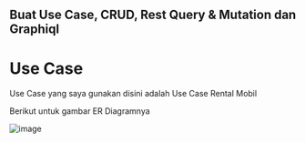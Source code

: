 ## Buat Use Case, CRUD, Rest Query & Mutation dan Graphiql


# Use Case

  Use Case yang saya gunakan disini adalah Use Case Rental Mobil

  Berikut untuk gambar ER Diagramnya

  ![image](https://github.com/user-attachments/assets/4e1e5e43-9e81-45c8-bc33-33f425f1c96b)
